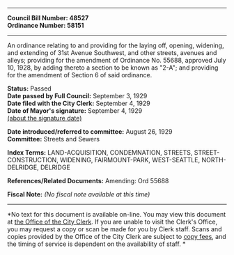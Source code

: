 * * * * *  
  
**Council Bill Number: [](#h0)[](#h2)48527**   
**Ordinance Number: 58151**  
  
* * * * *  
  
An ordinance relating to and providing for the laying off, opening, widening, and extending of 31st Avenue Southwest, and other streets, avenues and alleys; providing for the amendment of Ordinance No. 55688, approved July 10, 1928, by adding thereto a section to be known as "2-A"; and providing for the amendment of Section 6 of said ordinance.  
  
**Status:** Passed   
**Date passed by Full Council:** September 3, 1929   
**Date filed with the City Clerk:** September 4, 1929   
**Date of Mayor's signature:** September 4, 1929   
[(about the signature date)](/~public/approvaldate.htm)   
  
  
**Date introduced/referred to committee:** August 26, 1929   
**Committee:** Streets and Sewers   
  
**Index Terms:** LAND-ACQUISITION, CONDEMNATION, STREETS, STREET-CONSTRUCTION, WIDENING, FAIRMOUNT-PARK, WEST-SEATTLE, NORTH-DELRIDGE, DELRIDGE  
  
**References/Related Documents:** Amending: Ord 55688  
  
**Fiscal Note:** *(No fiscal note available at this time)*  
  
* * * * *  
  
*No text for this document is available on-line. You may view this document at [the Office of the City Clerk](http://www.seattle.gov/leg/clerk/contactUs.htm). If you are unable to visit the Clerk's Office, you may request a copy or scan be made for you by Clerk staff. Scans and copies provided by the Office of the City Clerk are subject to [copy fees](http://clerk.seattle.gov/~public/clerkfees.htm), and the timing of service is dependent on the availability of staff. *  
  
  
